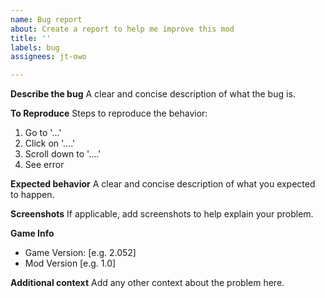 ```yaml
---
name: Bug report
about: Create a report to help me improve this mod
title: ''
labels: bug
assignees: jt-owo

---
```


**Describe the bug**
A clear and concise description of what the bug is.

**To Reproduce**
Steps to reproduce the behavior:
1. Go to '...'
2. Click on '....'
3. Scroll down to '....'
4. See error

**Expected behavior**
A clear and concise description of what you expected to happen.

**Screenshots**
If applicable, add screenshots to help explain your problem.

**Game Info**
 - Game Version: [e.g. 2.052]
 - Mod Version [e.g. 1.0]

**Additional context**
Add any other context about the problem here.
